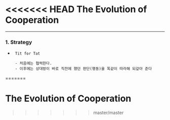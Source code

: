 <<<<<<< HEAD
The Evolution of Cooperation
============================
****
### 1. Strategy
* ```
   Tit for Tat

   - 처음에는 협력한다.
   - 이후에는 상대방이 바로 직전에 했던 판단(행동)을 똑같이 따라해 되갚아 준다
   ```
=======
# The Evolution of Cooperation
>>>>>>> master/master
